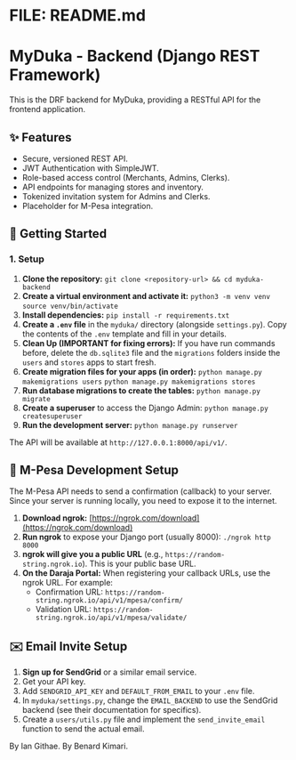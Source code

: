 # FILE: README.md 

# MyDuka - Backend (Django REST Framework)

This is the DRF backend for MyDuka, providing a RESTful API for the frontend application.

## ✨ Features

* Secure, versioned REST API.
* JWT Authentication with SimpleJWT.
* Role-based access control (Merchants, Admins, Clerks).
* API endpoints for managing stores and inventory.
* Tokenized invitation system for Admins and Clerks.
* Placeholder for M-Pesa integration.

## 🚀 Getting Started

### 1. Setup

1.  **Clone the repository:**
    `git clone <repository-url> && cd myduka-backend`
2.  **Create a virtual environment and activate it:**
    `python3 -m venv venv`
    `source venv/bin/activate`
3.  **Install dependencies:**
    `pip install -r requirements.txt`
4.  **Create a `.env` file** in the `myduka/` directory (alongside `settings.py`). Copy the contents of the `.env` template and fill in your details.
5.  **Clean Up (IMPORTANT for fixing errors):** If you have run commands before, delete the `db.sqlite3` file and the `migrations` folders inside the `users` and `stores` apps to start fresh.
6.  **Create migration files for your apps (in order):**
    `python manage.py makemigrations users`
    `python manage.py makemigrations stores`
7.  **Run database migrations to create the tables:**
    `python manage.py migrate`
8.  **Create a superuser** to access the Django Admin:
    `python manage.py createsuperuser`
9.  **Run the development server:**
    `python manage.py runserver`

The API will be available at `http://127.0.0.1:8000/api/v1/`.

## 🔧 M-Pesa Development Setup

The M-Pesa API needs to send a confirmation (callback) to your server. Since your server is running locally, you need to expose it to the internet.

1.  **Download ngrok:** [https://ngrok.com/download](https://ngrok.com/download)
2.  **Run ngrok** to expose your Django port (usually 8000):
    `./ngrok http 8000`
3.  **ngrok will give you a public URL** (e.g., `https://random-string.ngrok.io`). This is your public base URL.
4.  **On the Daraja Portal:** When registering your callback URLs, use the ngrok URL. For example:
    * Confirmation URL: `https://random-string.ngrok.io/api/v1/mpesa/confirm/`
    * Validation URL: `https://random-string.ngrok.io/api/v1/mpesa/validate/`

## ✉️ Email Invite Setup

1.  **Sign up for SendGrid** or a similar email service.
2.  Get your API key.
3.  Add `SENDGRID_API_KEY` and `DEFAULT_FROM_EMAIL` to your `.env` file.
4.  In `myduka/settings.py`, change the `EMAIL_BACKEND` to use the SendGrid backend (see their documentation for specifics).
5.  Create a `users/utils.py` file and implement the `send_invite_email` function to send the actual email.

By Ian Githae.
By Benard Kimari.
